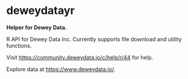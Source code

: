 # deweydatayr

**Helper for Dewey Data.**

R API for Dewey Data Inc. Currently supports file download and utility functions.

Visit https://community.deweydata.io/c/help/r/44 for help.

Explore data at https://www.deweydata.io/.
